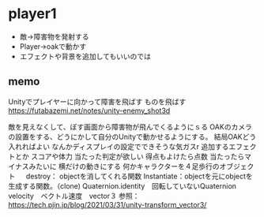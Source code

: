 # player1


- 敵→障害物を発射する
- Player→oakで動かす
- エフェクトや背景を追加してもいいのでは

## memo

Unityでプレイヤーに向かって障害を飛ばす
ものを飛ばす
https://futabazemi.net/notes/unity-enemy_shot3d

敵を見えなくして、ぼす画面から障害物が飛んでくるようにｓる
OAKのカメラの設置をする、どうにかして自分のUnityで動かせるようにする。
結局OAKどう入れればよい
なんかディスプレイの設定でできそうな気ガスr
追加するエフェクトとか
スコアや体力
当たった判定が欲しい
得点もよけたら点数
当たったらマイナスみたいに
横だけの動きにする
何かキャラクターを４足歩行のオブジェクト
　
destroy： objectを消してくれる関数
Instantiate：objectを元にobjectを生成する関数。（clone)
Quaternion.identity　回転していないQuaternion
velocity　ベクトル速度　vector３
参照：https://tech.pjin.jp/blog/2021/03/31/unity-transform_vector3/



